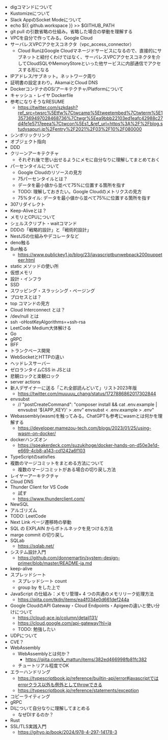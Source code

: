- digコマンドについて
- Kustomizeについて
- Slack AppのSocket Modeについて
- echo ${{ github.workspace }} >> $GITHUB_PATH
- git pull の引数省略の仕組み。省略した場合の挙動を理解する
- VPCを自分で作ってみる。Google Cloud
- サーバレスVPCアクセスコネクタ（vpc_access_connector）
    - Cloud RunはGoogle Cloudマネージドサービスになるので、直接的にサブネットと紐付くわけではなく、サーバレスVPCアクセスコネクタを介してCloudSQLやMemoryStoreといった他サービスに内部通信でアクセスする形になる
- IPアドレス/サブネット。ネットワーク周り
- 証明書の設定まわり。AkamaiとCloud DNS
- DockerコンテナのOS/アーキテクチャ/Platformについて
- キャッシュ・レイヤ Dockerfile
- 参考になりそうなRESUME
    - https://twitter.com/szkdash?ref_src=twsrc%5Etfw%7Ctwcamp%5Etweetembed%7Ctwterm%5E1357369497028468736%7Ctwgr%5Eea9bbb22103ed1eafc42988c27d4fe1e5717eeea%7Ctwcon%5Es1_&ref_url=https%3A%2F%2Fblog.studysapuri.jp%2Fentry%2F2021%2F03%2F10%2F080000
- シンボリックリンク
- オブジェクト指向
- DDD
- クリーンアーキテクチャ
    - それぞれ後で思い出せるようにメモに自分なりに理解してまとめておく
- パーセンタイルについて
    - Google Cloudのリソースの見方
    - 75パーセンタイルとは？
    - データを最小値から並べて75%に位置する箇所を指す
    - TODO: 理解しておきたい。Google Cloudのメトリクスの見方
    - 75%タイル: データを最小値から並べて75%に位置する箇所を指す
- 307リダイレクト
- Keep-Aliveとは？
- メモリとCPUについて
- シェルスクリプト・waitコマンド
- DDDの「戦略的設計」と「戦術的設計」
- NestJSの仕組みやデコレータなど
- deno触る
- Bun触る
    - https://www.publickey1.jp/blog/23/javascriptbunwebpack200puppeteer.html
- static メソッドの使い所
- 仮想メモリ
- 設計・インフラ
- SSD
- スワッピング・スラッシング・ページング
- プロセスとは？
- top コマンドの見方
- Cloud Interconnect とは？
- /dev/null とは
- ssh -oHostKeyAlgorithms=+ssh-rsa
- LeetCode Medium大体解ける
- Go
- gRPC
- BFF
- トランクベース開発
- WebSocketとHTTPの違い
- ヘッドレスサーバー
- ゼロランタイムCSS in JSとは
- 悲観ロックと楽観ロック
- server actions
- 新人デザイナーに送る「これ全部読んどいて」リスト2023年版
    - https://twitter.com/muuuuu_chang/status/1727886862017302844
- envsubst
    - // "postCreateCommand": "composer install && cat .env.example | envsubst '${APP_KEY}' > .env" envsubst < .env.example > .env"
- Webassembly(wasm)を触ってみる。ChatGPTも参考にwasmとは何かを理解する
    - https://developer.mamezou-tech.com/blogs/2023/01/25/using-wasm-on-docker/
- dockerハンズオン
    - https://speakerdeck.com/suzukihoge/docker-hands-on-d50e3e1d-e669-4cb8-a143-cd1242a6f103
- TypeScriptのsatisfies
- 複数のマージコミットをまとめる方法について
    - 複数のマージコミットがある場合の切り戻し方法
- レイヤーアーキテクチャ
- Cloud DNS
- Thunder Client for VS Code
  - 試す
  - https://www.thunderclient.com/
- NewSQL
- アルゴリズム
- TODO: LeetCode
- Next Link ページ遷移時の挙動
- SQL の EXPLAIN からボトルネックを見つける方法
- marge commit の切り戻し
- SQLab
    - https://sqlab.net/
- システム設計入門
    - https://github.com/donnemartin/system-design-primer/blob/master/README-ja.md
- keep-alive
- スプレッドシート
  - スプレッドシート count
  - group by をした上で
- JavaScript の仕組み：メモリ管理+ 4 つの共通のメモリリーク処理方法
  - https://qiita.com/tkdn/items/ea4f034e0d661def244a
- Google CloudのAPI Gateway・Cloud Endpoints・Apigeeの違いと使い分けについて
  - https://cloud-ace.jp/column/detail131/
  - https://cloud.google.com/api-gateway?hl=ja
  - TODO: 勉強したい
- UDPについて
- CVE？
- WebAssembly
    - WebAssemblyとは何か？
        - https://qiita.com/k_mattun/items/382ed466998fb81fc382
    - チュートリアル程度でOK
- エラーハンドリング
    - https://typescriptbook.jp/reference/builtin-api/error#javascriptではerrorクラス以外も例外としてthrowできる
    - https://typescriptbook.jp/reference/statements/exception
- コピーライティング
- gRPC
- DIについて自分なりに理解してまとめる
    - なぜDIするのか？
- Rust
- SSL/TLS実践入門
    - https://gihyo.jp/book/2024/978-4-297-14178-3
